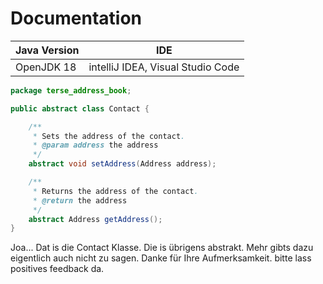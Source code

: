 # Documentation

| Java Version | IDE |
|--------------|-----|
| OpenJDK 18   | intelliJ IDEA, Visual Studio Code |

```java
package terse_address_book;

public abstract class Contact {

    /**
     * Sets the address of the contact.
     * @param address the address
     */
    abstract void setAddress(Address address);

    /**
     * Returns the address of the contact.
     * @return the address
     */
    abstract Address getAddress();
}

```

Joa... Dat is die Contact Klasse. Die is übrigens abstrakt. Mehr gibts dazu eigentlich auch nicht zu sagen. Danke für Ihre Aufmerksamkeit. bitte lass positives feedback da.